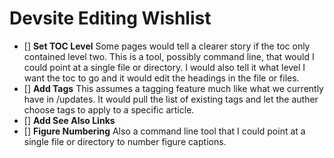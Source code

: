 # Devsite Editing Wishlist

* [] **Set TOC Level** Some pages would tell a clearer story if the toc only contained level two. This is a tool, possibly command line, that would I could point at a single file or directory. I would also tell it what level I want the toc to go and it would edit the headings in the file or files.
* [] **Add Tags** This assumes a tagging feature much like what we currently have in /updates. It would pull the list of existing tags and let the auther choose tags to apply to a specific article.
* [] **Add See Also Links** 
* [] **Figure Numbering** Also a command line tool that I could point at a single file or directory to number figure captions.